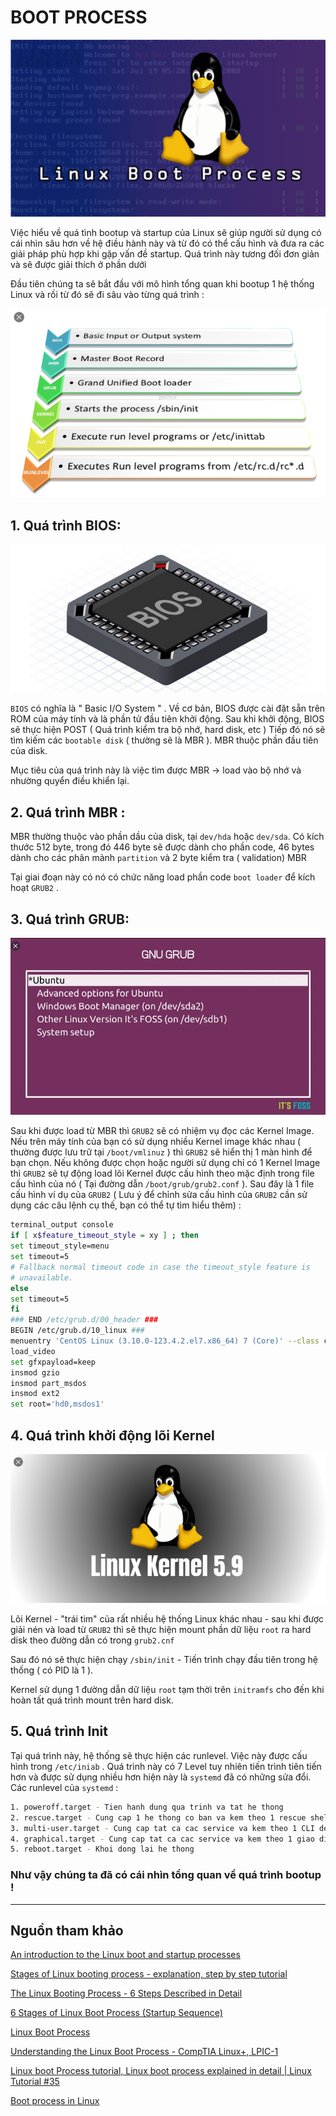 # BOOT PROCESS

![BOOT%20PROCESS/Untitled.png](BOOT%20PROCESS/Untitled.png)

Việc hiểu về quá tình bootup và startup của Linux sẽ giúp người sử dụng có cái nhìn sâu hơn về hệ điều hành này và từ đó có thể cấu hình và đưa ra các giải pháp phù hợp khi gặp vấn đề startup. Quá trình này tương đối đơn giản và sẽ được giải thích ở phần dưới

Đầu tiên chúng ta sẽ bắt đầu với mô hình tổng quan khi bootup 1 hệ thống Linux và rồi từ đó sẽ đi sâu vào từng quá trình :

![BOOT%20PROCESS/Untitled%201.png](BOOT%20PROCESS/Untitled%201.png)

## 1. Quá trình BIOS:

![BOOT%20PROCESS/Untitled%202.png](BOOT%20PROCESS/Untitled%202.png)

`BIOS` có nghĩa là " Basic I/O System " . Về cơ bản, BIOS được cài đặt sẵn trên ROM của máy tính và là phần tử đầu tiên khởi động. Sau khi khởi động, BIOS sẽ thực hiện POST ( Quá trình kiểm tra bộ nhớ, hard disk, etc ) Tiếp đó nó sẽ tìm kiếm các `bootable disk` ( thường sẽ là MBR ). MBR thuộc phần đầu tiên của disk. 

Mục tiêu của quá trình này là việc tìm được MBR → load vào bộ nhớ và nhường quyển điều khiển lại. 

## 2. Quá trình MBR :

MBR thường thuộc vào phần dầu của disk, tại `dev/hda` hoặc `dev/sda`. Có kích thước 512 byte, trong đó 446 byte sẽ được dành cho phần code, 46 bytes dành cho các phân mảnh `partition` và 2 byte kiểm tra ( validation) MBR

Tại giai đoạn này có nó có chức năng load phần code `boot loader` để kích hoạt `GRUB2` .

## 3. Quá trình GRUB:

![BOOT%20PROCESS/Untitled%203.png](BOOT%20PROCESS/Untitled%203.png)

Sau khi được load từ MBR thì `GRUB2` sẽ có nhiệm vụ đọc các Kernel Image. Nếu trên máy tính của bạn có sử dụng nhiều Kernel image khác nhau ( thường được lưu trữ tại `/boot/vmlinuz` ) thì `GRUB2` sẽ hiển thị 1 màn hình để bạn chọn. Nếu không được chọn hoặc người sử dụng chỉ có 1 Kernel Image thì `GRUB2` sẽ tự động load lõi Kernel được cấu hình theo mặc định trong file cấu hình của nó ( Tại đường dẫn `/boot/grub/grub2.conf` ). Sau đây là 1 file cấu hình ví dụ của `GRUB2` ( Lưu ý để chỉnh sửa cấu hình của `GRUB2` cần sử dụng các câu lệnh cụ thế, bạn có thể tự tìm hiểu thêm) :

```bash
terminal_output console
if [ x$feature_timeout_style = xy ] ; then
set timeout_style=menu
set timeout=5
# Fallback normal timeout code in case the timeout_style feature is
# unavailable.
else
set timeout=5
fi
### END /etc/grub.d/00_header ###
BEGIN /etc/grub.d/10_linux ###
menuentry 'CentOS Linux (3.10.0-123.4.2.el7.x86_64) 7 (Core)' --class centos --class gnu-linux --class gnu --class os --unrestricted $menuentry_id_option 'gnulinux-3.10.0-123.el7.x86_64-advanced-fe0109f2-6f34-48ae-b51e-1f5fa78305b5' {
load_video
set gfxpayload=keep
insmod gzio
insmod part_msdos
insmod ext2
set root='hd0,msdos1'
```

## 4. Quá trình khởi động lõi Kernel

![BOOT%20PROCESS/Untitled%204.png](BOOT%20PROCESS/Untitled%204.png)

Lõi Kernel - "trái tim" của rất nhiều hệ thống Linux khác nhau - sau khi được giải nén và load từ `GRUB2` thì sẽ thực hiện mount phần dữ liệu `root` ra hard disk theo đường dẫn có trong `grub2.cnf`

Sau đó nó sẽ thực hiện chạy `/sbin/init` - Tiến trình chạy đầu tiên trong hệ thống ( có PID là 1 ). 

Kernel sử dụng 1 đường dẫn dữ liệu `root` tạm thời trên `initramfs` cho đến khi hoàn tất quá trình mount trên hard disk. 

## 5. Quá trình Init

Tại quá trình này, hệ thống sẽ thực hiện các runlevel. Việc này được cấu hình trong `/etc/iniab` . Quá trình này có 7 Level tuy nhiên tiến trình tiên tiến hơn và được sử dụng nhiều hơn hiện này là `systemd` đã có những sửa đổi. Các runlevel của `systemd` :

```bash
1. poweroff.target - Tien hanh dung qua trinh va tat he thong
2. rescue.target - Cung cap 1 he thong co ban va kem theo 1 rescue shell
3. multi-user.target - Cung cap tat ca cac service va kem theo 1 CLI de thuc hien lenh
4. graphical.target - Cung cap tat ca cac service va kem theo 1 giao dien GUI
5. reboot.target - Khoi dong lai he thong
```

### Như vậy chúng ta đã có cái nhìn tổng quan về quá trình bootup !

---

## Nguồn tham khảo

[An introduction to the Linux boot and startup processes](https://opensource.com/article/17/2/linux-boot-and-startup)

[Stages of Linux booting process - explanation, step by step tutorial](https://www.crybit.com/linux-boot-process/)

[The Linux Booting Process - 6 Steps Described in Detail](https://www.freecodecamp.org/news/the-linux-booting-process-6-steps-described-in-detail/)

[6 Stages of Linux Boot Process (Startup Sequence)](https://www.thegeekstuff.com/2011/02/linux-boot-process/)

[Linux Boot Process](https://www.youtube.com/watch?v=ZtVpz5VWjAs)

[Understanding the Linux Boot Process - CompTIA Linux+, LPIC-1](https://www.youtube.com/watch?v=mHB0Z-HUauo)

[Linux boot Process tutorial, Linux boot process explained in detail | Linux Tutorial #35](https://www.youtube.com/watch?v=KdBctuRQxUo)

[Boot process in Linux](https://www.youtube.com/watch?v=RgLMBXg5b9I)